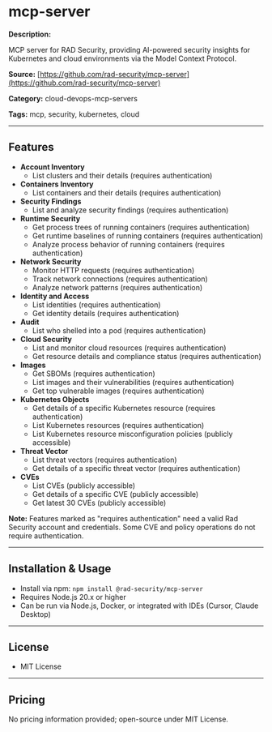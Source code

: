 # mcp-server

**Description:**

MCP server for RAD Security, providing AI-powered security insights for Kubernetes and cloud environments via the Model Context Protocol.

**Source:** [https://github.com/rad-security/mcp-server](https://github.com/rad-security/mcp-server)

**Category:** cloud-devops-mcp-servers

**Tags:** mcp, security, kubernetes, cloud

---

## Features

- **Account Inventory**
  - List clusters and their details (requires authentication)
- **Containers Inventory**
  - List containers and their details (requires authentication)
- **Security Findings**
  - List and analyze security findings (requires authentication)
- **Runtime Security**
  - Get process trees of running containers (requires authentication)
  - Get runtime baselines of running containers (requires authentication)
  - Analyze process behavior of running containers (requires authentication)
- **Network Security**
  - Monitor HTTP requests (requires authentication)
  - Track network connections (requires authentication)
  - Analyze network patterns (requires authentication)
- **Identity and Access**
  - List identities (requires authentication)
  - Get identity details (requires authentication)
- **Audit**
  - List who shelled into a pod (requires authentication)
- **Cloud Security**
  - List and monitor cloud resources (requires authentication)
  - Get resource details and compliance status (requires authentication)
- **Images**
  - Get SBOMs (requires authentication)
  - List images and their vulnerabilities (requires authentication)
  - Get top vulnerable images (requires authentication)
- **Kubernetes Objects**
  - Get details of a specific Kubernetes resource (requires authentication)
  - List Kubernetes resources (requires authentication)
  - List Kubernetes resource misconfiguration policies (publicly accessible)
- **Threat Vector**
  - List threat vectors (requires authentication)
  - Get details of a specific threat vector (requires authentication)
- **CVEs**
  - List CVEs (publicly accessible)
  - Get details of a specific CVE (publicly accessible)
  - Get latest 30 CVEs (publicly accessible)

**Note:** Features marked as "requires authentication" need a valid Rad Security account and credentials. Some CVE and policy operations do not require authentication.

---

## Installation & Usage

- Install via npm: `npm install @rad-security/mcp-server`
- Requires Node.js 20.x or higher
- Can be run via Node.js, Docker, or integrated with IDEs (Cursor, Claude Desktop)

---

## License

- MIT License

---

## Pricing

No pricing information provided; open-source under MIT License.
